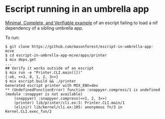 # Escript running in an umbrella app

[Minimal, Complete, and Verifiable example](https://stackoverflow.com/help/mcve)
of an escript failing to load a nif dependency of a sibling umbrella app.

To run:

````
$ git clone https://github.com/masonforest/escript-in-umbrella-app-mcve
$ cd escript-in-umbrella-app-mcve/apps/printer
$ mix deps.get
...
## Verify it works outside of an escript
$ mix run -e "Printer.CLI.main([])"
{:ok, <<3, 8, 1, 2, 3>>}
$ mix escript.build && ./printer
Generated escript printer with MIX_ENV=dev
** (UndefinedFunctionError) function :snappyer.compress/1 is undefined (module :snappyer is not available)
    (snappyer) :snappyer.compress(<<1, 2, 3>>)
    (printer) lib/printer/cli.ex:3: Printer.CLI.main/1
    (elixir) lib/kernel/cli.ex:105: anonymous fn/3 in Kernel.CLI.exec_fun/2
````
